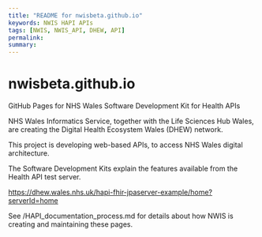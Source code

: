 ```yaml
---
title: "README for nwisbeta.github.io"
keywords: NWIS HAPI APIs
tags: [NWIS, NWIS_API, DHEW, API]
permalink: 
summary: 
---
```


# nwisbeta.github.io

GitHub Pages for NHS Wales Software Development Kit for Health APIs

NHS Wales Informatics Service, together with the Life Sciences Hub Wales, are creating the Digital Health Ecosystem Wales (DHEW) network. 

This project is developing web-based APIs, to access NHS Wales digital architecture.

The Software Development Kits explain the features available from the Health API test server.

https://dhew.wales.nhs.uk/hapi-fhir-jpaserver-example/home?serverId=home

See /HAPI_documentation_process.md for details about how NWIS is creating and maintaining these pages.
